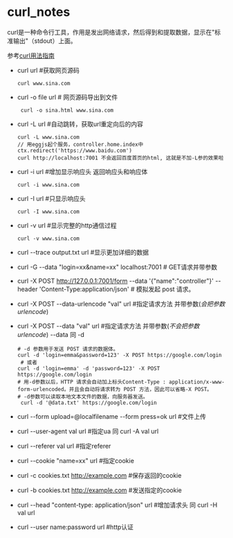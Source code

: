 curl_notes
===
curl是一种命令行工具，作用是发出网络请求，然后得到和提取数据，显示在"标准输出"（stdout）上面。

参考[curl用法指南](http://www.ruanyifeng.com/blog/2019/09/curl-reference.html)

- curl url  #获取网页源码
   ```shell
   curl www.sina.com
   ```
- curl -o file url # 网页源码导出到文件
   ```shell
    curl -o sina.html www.sina.com
    ```
- curl -L url #自动跳转，获取url重定向后的内容
  ```shell
  curl -L www.sina.com
  // 用eggjs起个服务，controller.home.index中ctx.redirect('https://www.baidu.com')
  curl http://localhost:7001 不会返回百度首页的html, 这就是不加-L参的效果啦
  ```
- curl -i url #增加显示响应头 返回响应头和响应体
  ```shell
  curl -i www.sina.com
  ```
- curl -I url #只显示响应头
  ```shell
  curl -I www.sina.com
  ```
- curl -v url #显示完整的http通信过程
  ```shell
  curl -v www.sina.com
  ```
- curl --trace output.txt  url #显示更加详细的数据

- curl -G --data "login=xx&name=xx" localhost:7001  # GET请求并带参数

- curl -X POST http://127.0.0.1:7001/form --data '{"name":"controller"}' --header 'Content-Type:application/json'   # 模拟发起 post 请求。
  

- curl -X POST --data-urlencode "val" url #指定请求方法 并带参数(*会把参数urlencode*)
- curl -X POST --data "val" url  #指定请求方法 并带参数(*不会把参数urlencode*)    --data 同 -d
   ```shell
   # -d 参数用于发送 POST 请求的数据体。
   curl -d 'login=emma&password=123' -X POST https://google.com/login
    # 或者
   curl -d 'login=emma' -d 'password=123' -X POST  https://google.com/login
   # 用-d参数以后，HTTP 请求会自动加上标头Content-Type : application/x-www-form-urlencoded。并且会自动将请求转为 POST 方法，因此可以省略-X POST。   
   # -d参数可以读取本地文本文件的数据，向服务器发送。      
    curl -d '@data.txt' https://google.com/login   
  ```
- curl --form upload=@localfilename --form press=ok  url #文件上传
- curl --user-agent val url #指定ua   同 curl -A val url
- curl --referer val url #指定referer
- curl --cookie "name=xx" url #指定cookie
- curl -c cookies.txt http://example.com #保存返回的cookie
- curl -b cookies.txt http://example.com #发送指定的cookie
- curl --head "content-type: application/json" url  #增加请求头 同 curl -H val  url
- curl --user name:password url #http认证